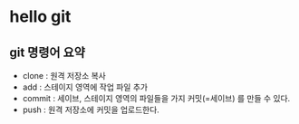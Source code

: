 # hello git

## git 명령어 요약

- clone : 원격 저장소 복사
- add : 스테이지 영역에 작업 파일 추가
- commit : 세이브, 스테이지 영역의 파일들을 가지 커밋(=세이브) 를 만들 수 있다.
- push : 원격 저장소에 커밋을 업로드한다.
